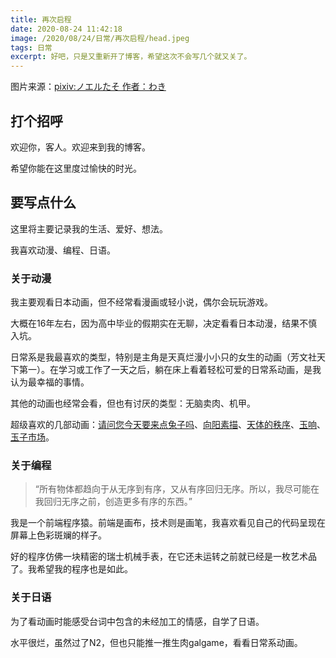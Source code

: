 ```yaml
---
title: 再次启程
date: 2020-08-24 11:42:18
image: /2020/08/24/日常/再次启程/head.jpeg
tags: 日常
excerpt: 好吧，只是又重新开了博客，希望这次不会写几个就又关了。
---
```


图片来源：[pixiv:ノエルたそ 作者：わき](https://www.pixiv.net/artworks/72027847)

## 打个招呼

欢迎你，客人。欢迎来到我的博客。

希望你能在这里度过愉快的时光。

## 要写点什么

这里将主要记录我的生活、爱好、想法。

我喜欢动漫、编程、日语。

### 关于动漫

我主要观看日本动画，但不经常看漫画或轻小说，偶尔会玩玩游戏。

大概在16年左右，因为高中毕业的假期实在无聊，决定看看日本动漫，结果不慎入坑。

日常系是我最喜欢的类型，特别是主角是天真烂漫小小只的女生的动画（芳文社天下第一）。在学习或工作了一天之后，躺在床上看着轻松可爱的日常系动画，是我认为最幸福的事情。

其他的动画也经常会看，但也有讨厌的类型：无脑卖肉、机甲。

超级喜欢的几部动画：[请问您今天要来点兔子吗](https://zh.moegirl.org/请问您今天要来点兔子吗？)、[向阳素描](https://zh.moegirl.org/向阳素描)、[天体的秩序](https://zh.moegirl.org/天体的秩序)、[玉响](https://zh.moegirl.org/玉响)、[玉子市场](https://zh.moegirl.org/玉子市场)。

### 关于编程

> “所有物体都趋向于从无序到有序，又从有序回归无序。所以，我尽可能在我回归无序之前，创造更多有序的东西。”

我是一个前端程序猿。前端是画布，技术则是画笔，我喜欢看见自己的代码呈现在屏幕上色彩斑斓的样子。

好的程序仿佛一块精密的瑞士机械手表，在它还未运转之前就已经是一枚艺术品了。我希望我的程序也是如此。

### 关于日语

为了看动画时能感受台词中包含的未经加工的情感，自学了日语。

水平很烂，虽然过了N2，但也只能推一推生肉galgame，看看日常系动画。